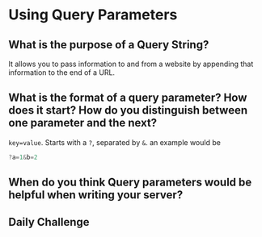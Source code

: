 # Using Query Parameters

## What is the purpose of a Query String?

It allows you to pass information to and from a website by appending that information to the end of a URL.

## What is the format of a query parameter? How does it start? How do you distinguish between one parameter and the next?

`key=value`. Starts with a `?`, separated by `&`. an example would be 
```javascript
?a=1&b=2
```

## When do you think Query parameters would be helpful when writing your server?



## Daily Challenge